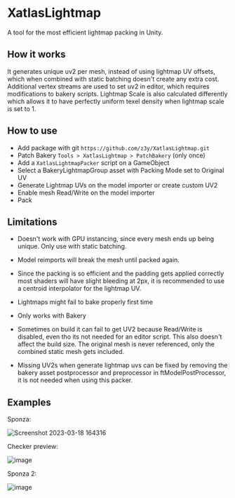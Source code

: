 # XatlasLightmap

A tool for the most efficient lightmap packing in Unity.

## How it works
It generates unique uv2 per mesh, instead of using lightmap UV offsets, which when combined with static batching doesn't create any extra cost. Additional vertex streams are used to set uv2 in editor, which requires modifications to bakery scripts. Lightmap Scale is also calculated differently which allows it to have perfectly uniform texel density when lightmap scale is set to 1.

## How to use
- Add package with git `https://github.com/z3y/XatlasLightmap.git`
- Patch Bakery `Tools > XatlasLightmap > PatchBakery` (only once)
- Add a `XatlasLightmapPacker` script on a GameObject
- Select a BakeryLightmapGroup asset with Packing Mode set to Original UV
- Generate Lightmap UVs on the model importer or create custom UV2
- Enable mesh Read/Write on the model importer
- Pack


## Limitations

- Doesn't work with GPU instancing, since every mesh ends up being unique. Only use with static batching.

- Model reimports will break the mesh until packed again.

- Since the packing is so efficient and the padding gets applied correctly most shaders will have slight bleeding at 2px, it is recommended to use a centroid interpolator for the lightmap UV.

- Lightmaps might fail to bake properly first time

- Only works with Bakery

- Sometimes on build it can fail to get UV2 because Read/Write is disabled, even tho its not needed for an editor script. This also doesn't affect the build size. The original mesh is never referenced, only the combined static mesh gets included.

- Missing UV2s when generate lightmap uvs can be fixed by removing the bakery asset postprocessor and preprocessor in ftModelPostProcessor, it is not needed when using this packer.


## Examples

Sponza:

![Screenshot 2023-03-18 164316](https://user-images.githubusercontent.com/33181641/227739457-d5bd302d-ba14-4e1f-a745-da5942e1215b.png)

Checker preview:

![image](https://github.com/z3y/XatlasLightmap/assets/33181641/ab5af17a-ef49-442e-96cc-d0cd0295acdd)


Sponza 2:

![image](https://github.com/z3y/XatlasLightmap/assets/33181641/6b791015-51c1-4d12-b0bd-16452dc802bf)
